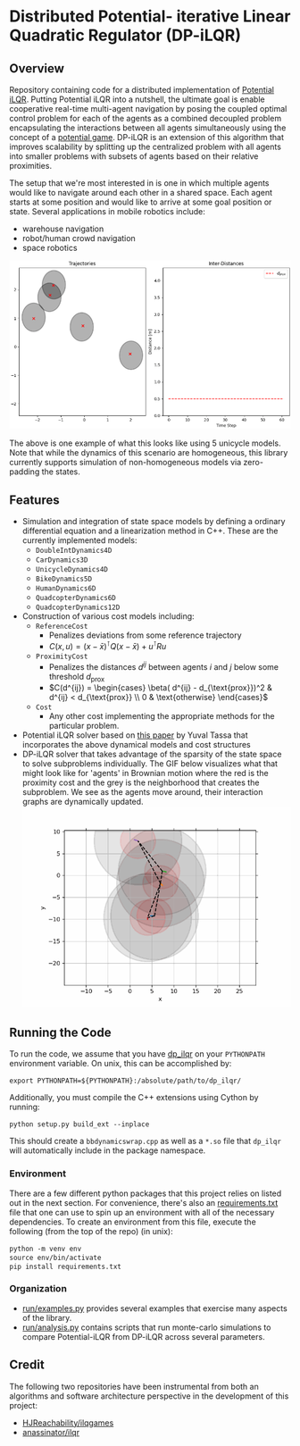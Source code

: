 # Distributed Potential- iterative Linear Quadratic Regulator (DP-iLQR)

## Overview
Repository containing code for a distributed implementation of [Potential
iLQR](https://arxiv.org/pdf/2107.04926.pdf). Putting Potential iLQR into a nutshell, the
ultimate goal is enable cooperative real-time multi-agent navigation by posing the
coupled optimal control problem for each of the agents as a combined decoupled problem
encapsulating the interactions between all agents simultaneously using the concept of a
[potential game](https://en.wikipedia.org/wiki/Potential_game). DP-iLQR is an extension
of this algorithm that improves scalability by splitting up the centralized problem with
all agents into smaller problems with subsets of agents based on their relative
proximities.

The setup that we're most interested in is one in which multiple agents would like to
navigate around each other in a shared space. Each agent starts at some position and
would like to arrive at some goal position or state. Several applications in mobile
robotics include:
- warehouse navigation
- robot/human crowd navigation
- space robotics

![5 Unicycles Agents](media/5_unicycles.gif)

The above is one example of what this looks like using 5 unicycle models. Note that while
the dynamics of this scenario are homogeneous, this library currently supports simulation of
non-homogeneous models via zero-padding the states.

## Features
* Simulation and integration of state space models by defining a ordinary differential
  equation and a linearization method in C++. These are the currently implemented models:
  * `DoubleIntDynamics4D`
  * `CarDynamics3D`
  * `UnicycleDynamics4D`
  * `BikeDynamics5D`
  * `HumanDynamics6D`
  * `QuadcopterDynamics6D`
  * `QuadcopterDynamics12D`
* Construction of various cost models including:
  * `ReferenceCost`
    * Penalizes deviations from some reference trajectory
    * $C(x, u) = (x - \bar{x})^\intercal Q (x - \bar{x}) + u^\intercal R u$
  * `ProximityCost`
    * Penalizes the distances $d^{ij}$ between agents $i$ and $j$ below some threshold $d_{\text{prox}}$
    * $C(d^{ij}) = \begin{cases} \beta( d^{ij} - d_{\text{prox}})^2 & d^{ij} < d_{\text{prox}} \\ 0 & \text{otherwise} \end{cases}$
  * `Cost`
    * Any other cost implementing the appropriate methods for the particular problem.
* Potential iLQR solver based on [this
  paper](https://homes.cs.washington.edu/~todorov/papers/TassaIROS12.pdf) by Yuval Tassa
  that incorporates the above dynamical models and cost structures
* DP-iLQR solver that takes advantage of the sparsity of the state space to solve subproblems
  individually. The GIF below visualizes what that might look like for 'agents' in Brownian motion
  where the red is the proximity cost and the grey is the neighborhood that creates the subproblem.
  We see as the agents move around, their interaction graphs are dynamically updated.
  ![Interaction Graph Example](media/graphs-5-agents.gif)


## Running the Code
To run the code, we assume that you have [dp_ilqr](dp_ilqr/) on 
your `PYTHONPATH` environment variable. On unix, this can be accomplished by:

    export PYTHONPATH=${PYTHONPATH}:/absolute/path/to/dp_ilqr/

Additionally, you must compile the C++ extensions using Cython by running:

    python setup.py build_ext --inplace

This should create a `bbdynamicswrap.cpp` as well as a `*.so` file that
`dp_ilqr` will automatically include in the package namespace.

### Environment
There are a few different python packages that this project relies on listed
out in the next section. For convenience, there's also an
[requirements.txt](requirements.txt) file that one can use to spin up an
environment with all of the necessary dependencies. To create an environment 
from this file, execute the following (from the top of the repo) (in unix):

    python -m venv env
    source env/bin/activate
    pip install requirements.txt


### Organization
- [run/examples.py](run/examples.py) provides several examples that exercise many
  aspects of the library.
- [run/analysis.py](run/analysis.py) contains scripts that run monte-carlo simulations
  to compare Potential-iLQR from DP-iLQR across several parameters.


## Credit
The following two repositories have been instrumental from both an algorithms
and software architecture perspective in the development of this project:
- [HJReachability/ilqgames](https://github.com/HJReachability/ilqgames)
- [anassinator/ilqr](https://github.com/anassinator/ilqr)
